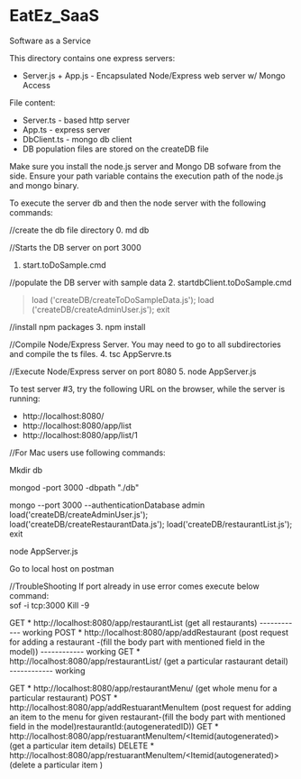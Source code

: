 # EatEz_SaaS
Software as a Service

This directory contains one express servers:
* Server.js + App.js - Encapsulated Node/Express web server w/ Mongo Access

File content:
* Server.ts - based http server
* App.ts - express server
* DbClient.ts - mongo db client
* DB population files are stored on the createDB file

Make sure you install the node.js server and Mongo DB sofware from the side.  Ensure your path variable contains the execution path of the node.js and mongo binary.

To execute the server db and then the node server with the following commands:

//create the db file directory
0. md db

//Starts the DB server on port 3000
1. start.toDoSample.cmd

//populate the DB server with sample data
2. startdbClient.toDoSample.cmd
>load ('createDB/createToDoSampleData.js');
>load ('createDB/createAdminUser.js');
>exit

//install npm packages
3. npm install

//Compile Node/Express Server.  You may need to go to all subdirectories and compile the ts files.
4. tsc AppServre.ts

//Execute Node/Express server on port 8080
5. node AppServer.js 

To test server #3, try the following URL on the browser, while the server is running:

* http://localhost:8080/
* http://localhost:8080/app/list
* http://localhost:8080/app/list/1



//For Mac users use following commands:

Mkdir db

mongod -port 3000 -dbpath "./db"

mongo --port 3000 --authenticationDatabase admin
load('createDB/createAdminUser.js');
load('createDB/createRestaurantData.js');
load('createDB/restaurantList.js');
exit

node AppServer.js

Go to local host on postman

//TroubleShooting
If port already in use error comes execute below command:  
sof -i tcp:3000
Kill -9 <pid>


GET * http://localhost:8080/app/restaurantList (get all restaurants) ------------ working
POST * http://localhost:8080/app/addRestaurant (post request for adding a restaurant -(fill the body part with mentioned field in the model)) ------------ working
GET * http://localhost:8080/app/restaurantList/<restaurantId> (get a particular rastaurant detail) ------------ working


GET * http://localhost:8080/app/restaurantMenu/<restaurantId> (get whole menu for a particular restaurant)
POST * http://localhost:8080/app/addRestuarantMenuItem (post request for adding an item to the menu for given restaurant-(fill the body part with mentioned field in the model)restaurantId:(autogeneratedID))
GET * http://localhost:8080/app/restuarantMenuItem/<Itemid(autogenerated)> (get a particular item details)
DELETE * http://localhost:8080/app/restuarantMenuItem/<Itemid(autogenerated)> (delete a particular item )